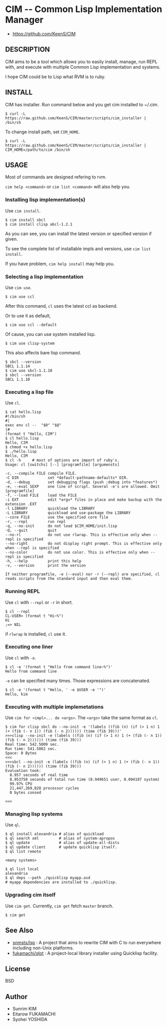 # CIM -- Common Lisp Implementation Manager

* https://github.com/KeenS/CIM

## DESCRIPTION

CIM aims to be a tool which allows you to easily install, manage,
run REPL with, and execute with multiple Common Lisp implementation and systems.

I hope CIM could be to Lisp what RVM is to ruby.

## INSTALL

CIM has installer. Run command below and you get cim installed to ~/.cim.

```
$ curl -L https://raw.github.com/KeenS/CIM/master/scripts/cim_installer | /bin/sh
```
To change install path, set `CIM_HOME`.

```
$ curl -L https://raw.github.com/KeenS/CIM/master/scripts/cim_installer | CIM_HOME=/path/to/cim /bin/sh
```

## USAGE

Most of commands are designed refering to rvm.

`cim help <command>` or `cim list <command>` will also help you.

### Installing lisp implementation(s)
Use `cim install`.

```
$ cim install sbcl
$ cim install clisp abcl-1.2.1
```
As you can see, you can install the latest version or specified version if given.

To see the complete list of installable impls and versions, use `cim list install`.

If you have problem, `cim help install` may help you.
### Selecting a lisp implementation
Use `cim use`.

```
$ cim use ccl
```
After this command, `cl` uses the latest ccl as backend.

Or to use it as default,
```
$ cim use ccl --default
```
Of cause, you can use system installed lisp.
```
$ cim use clisp-system
```

This also affects bare lisp command.
```
$ sbcl --version
SBCL 1.1.14
$ cim use sbcl-1.1.10
$ sbcl --version
SBCL 1.1.10
```

### Executing a lisp file
Use `cl`.

```
$ cat hello.lisp
#!/bin/sh
#|
exec env cl --  "$0" "$@"
|#
(format t "Hello, CIM")
$ cl hello.lisp
Hello, CIM
$ chmod +x hello.lisp
$ ./hello.lisp
Hello, CIM
$ cl -h     # most of options are import of ruby's.
Usage: cl [switchs] [--] [programfile] [argumensts]

-c, --compile FILE compile FILE.
-C DIR             set *default-pathname-defaults* DIR.
-d, --debug        set debugging flags (push :debug into *features*)
-e, --eval SEXP    one line of script. Several -e's are allowed. Omit [programfile]
-f, --load FILE    load the FILE
-i EXT             edit *argv* files in place and make backup with the extension .EXT
-l LIBRARY         quickload the LIBRARY
-L LIBRARY         quickload and use-package the LIBRARY
--core FILE        use the specified core file
-r, --repl         run repl
-q, --no-init      do not load $CIM_HOME/init.lisp
-Q, --quit         quit 
--no-rl            do not use rlwrap. This is effective only when --repl is specified
--no-right         do not display right prompt. This is effective only when --repl is specified
--no-color         do not use color. This is effective only when --repl is specified
-h, --help         print this help
-v, --version      print the version

If neither programfile, -e (--eval) nor -r (--repl) are specified, cl reads scripts from the standard input and then eval them.
```

### Running REPL
Use `cl` with `--repl` or `-r` in short.

```
$ cl --repl
CL-USER> (format t "Hi~%")
Hi
;=> NIL
```

if `rlwrap` is installed, `cl` use it.

### Executing one liner
Use `cl` with `-e`.

```
$ cl -e '(format t "Hello from command line~%")'
Hello from command line
```
`-e` can be specified many times. Those expressions are concatenated.
```
$ cl -e '(format t "Hello, ' -e $USER -e '")'
Hello, kim
```

### Executing with multiple implemetations
Use `cim for <impl>... do <args>`.
The `<args>` take the same format as `cl`.

```
$ cim for clisp sbcl do --no-init -e '(labels ((fib (n) (if (> 1 n) 1 (+ (fib (- n 1)) (fib (- n 2)))))) (time (fib 39)))'
>>>clisp --no-init -e (labels ((fib (n) (if (> 1 n) 1 (+ (fib (- n 1)) (fib (- n 2)))))) (time (fib 39)))
Real time: 542.5009 sec.
Run time: 541.5862 sec.
Space: 0 Bytes
<<<
>>>sbcl --no-init -e (labels ((fib (n) (if (> 1 n) 1 (+ (fib (- n 1)) (fib (- n 2)))))) (time (fib 39)))
Evaluation took:
  8.957 seconds of real time
  8.953758 seconds of total run time (8.949651 user, 0.004107 system)
  99.97% CPU
  21,447,269,828 processor cycles
  0 bytes consed
  
<<<
```


### Managing lisp systems
Use `ql`.

```
$ ql install alexandria # alias of quickload
$ ql search xml         # alias of system-apropos
$ ql update             # alias of update-all-dists
$ ql update client      # update quicklisp itself.
$ ql list remote

<many systems>

$ ql list local
alexandria
$ ql deps --path ./quicklisp myapp.asd
# myapp dependencies are installed to ./quicklisp.
```

### Upgrading cim itself
Use `cim get`.
Currently, `cim get` fetch `master` branch.
```
$ cim get
```

## See Also
+ [snmsts/lsp](https://github.com/snmsts/lsp) : A project that aims to rewrite CIM with C to run everywhere including non-Unix platforms.
+ [fukamachi/qlot](https://github.com/fukamachi/qlot) : A project-local library installer using Quicklisp facility.

## License
BSD

## Author
+ Sunrim KIM
+ Eitarow FUKAMACHI
+ Syohei YOSHIDA
